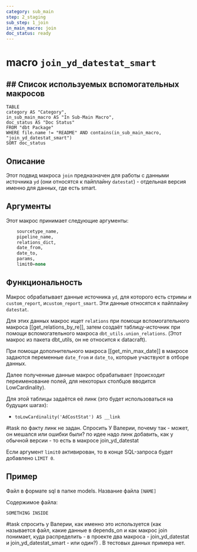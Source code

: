 ```yaml
---
category: sub_main
step: 2_staging
sub_step: 1_join
in_main_macro: join
doc_status: ready
---
```

# macro `join_yd_datestat_smart`

## ## Список используемых вспомогательных макросов

```dataview
TABLE 
category AS "Category", 
in_sub_main_macro AS "In Sub-Main Macro",
doc_status AS "Doc Status"
FROM "dbt Package"
WHERE file.name != "README" AND contains(in_sub_main_macro, "join_yd_datestat_smart")
SORT doc_status
```
## Описание

Этот подвид макроса `join` предназначен для работы с данными источника `yd` (они относятся к пайплайну `datestat`) - отдельная версия именно для данных, где есть smart.

## Аргументы

Этот макрос принимает следующие аргументы:
```sql
    sourcetype_name,
    pipeline_name,
    relations_dict,
    date_from,
    date_to,
    params,
    limit0=none
```
## Функциональность

Макрос обрабатывает данные источника `yd`, для которого есть стримы и `custom_report`, и`custom_report_smart`. Эти данные относятся к пайплайну `datestat`.

Для этих данных макрос ищет `relations` при помощи вспомогательного макроса [[get_relations_by_re]], затем создаёт таблицу-источник при помощи вспомогательного макроса `dbt_utils.union_relations`. (Этот макрос из пакета dbt_utils, он не относится к datacraft).

При помощи дополнительного макроса [[get_min_max_date]] в макросе задаются переменные 
`date_from` и `date_to`, которые участвуют в отборе данных.

Далее полученные данные макрос обрабатывает (происходит переименование полей, для некоторых столбцов вводится LowCardinality).

Для этой таблицы задаётся её линк (это будет использоваться на будущих шагах):
- `toLowCardinality('AdCostStat') AS __link`

#task по факту линк не задан. Спросить У Валерии, почему так - может, он мешался или ошибки были? по идее надо линк добавить, как у обычной версии - то есть в макросе join_yd_datestat

Если аргумент `limit0` активирован, то в конце SQL-запроса будет добавлено `LIMIT 0`.

## Пример

Файл в формате sql в папке models. Название файла `[NAME]`

Содержимое файла:
```sql
SOMETHING INSIDE
```
#task  спросить у Валерии, как именно это используется (как называется файл, какие данные в depends_on и как макрос join понимает, куда распределить - в проекте два макроса - join_yd_datestat и join_yd_datestat_smart - или один?) . В тестовых данных примера нет.